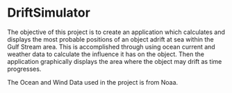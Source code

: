 # DriftSimulator

The objective of this project is to create an application which calculates and displays the most probable positions of an object adrift at sea within the Gulf Stream area.
This is accomplished through using ocean current and weather data to calculate the influence it has on the object. 
Then the application graphically displays the area where the object may drift as time progresses. 

The Ocean and Wind Data used in the project is from Noaa.

